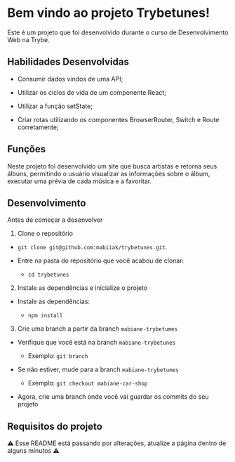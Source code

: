 
# Bem vindo ao projeto Trybetunes!
Este é um projeto que foi desenvolvido durante o curso de Desenvolvimento Web na Trybe.

## Habilidades Desenvolvidas

  - Consumir dados vindos de uma API;

  - Utilizar os ciclos de vida de um componente React;

  - Utilizar a função setState;

  - Criar rotas utilizando os componentes BrowserRouter, Switch e Route corretamente;

## Funções
Neste projeto foi desenvolvido um site que busca artistas e retorna seus álbuns, permitindo o usuário visualizar as informações sobre o álbum, executar uma prévia de cada música e a favoritar.

## Desenvolvimento
Antes de começar a desenvolver
1. Clone o repositório

  * `git clone git@github.com:mabiiak/trybetunes.git`.

  * Entre na pasta do repositório que você acabou de clonar:

    * `cd trybetunes`

2. Instale as dependências e inicialize o projeto

  * Instale as dependências:

    * `npm install`

3. Crie uma branch a partir da branch `mabiane-trybetumes`

  * Verifique que você está na branch `mabiane-trybetunes`

    * Exemplo: `git branch`

  * Se não estiver, mude para a branch `mabiane-trybetumes`

    * Exemplo: `git checkout mabiane-car-shop`

  * Agora, crie uma branch onde você vai guardar os commits do seu projeto

  

  ## Requisitos do projeto

⚠️ Esse README está passando por alterações, atualize a página dentro de alguns minutos ⚠️
